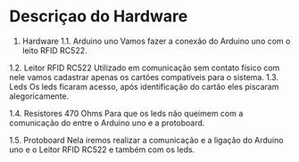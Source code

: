# Descriçao do Hardware

1.	Hardware 
  1.1.	Arduino uno
Vamos fazer a conexão do Arduino uno com o leito RFID RC522.

1.2.	Leitor RFID RC522
Utilizado em comunicação sem contato físico com nele vamos cadastrar apenas os cartões compatíveis para o sistema.
1.3.	Leds
Os leds ficaram acesso, após identificação do cartão eles piscaram alegoricamente. 

1.4.	Resistores 470 Ohms
Para que os leds não queimem com a comunicação do entre o Arduino uno e a protoboard.

1.5.	Protoboard
Nela iremos realizar a comunicação e a ligação do Arduino uno e o Leitor RFID RC522 e também com os leds. 

